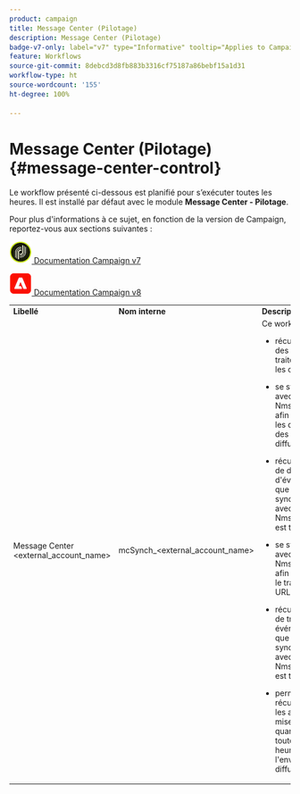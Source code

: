 ```yaml
---
product: campaign
title: Message Center (Pilotage)
description: Message Center (Pilotage)
badge-v7-only: label="v7" type="Informative" tooltip="Applies to Campaign Classic v7 only"
feature: Workflows
source-git-commit: 8debcd3d8fb883b3316cf75187a86bebf15a1d31
workflow-type: ht
source-wordcount: '155'
ht-degree: 100%

---
```



# Message Center (Pilotage){#message-center-control}



Le workflow présenté ci-dessous est planifié pour s’exécuter toutes les heures. Il est installé par défaut avec le module **Message Center - Pilotage**.


Pour plus d&#39;informations à ce sujet, en fonction de la version de Campaign, reportez-vous aux sections suivantes :

![](assets/do-not-localize/v7.jpeg)[  Documentation Campaign v7](../../message-center/using/about-transactional-messaging.md)

![](assets/do-not-localize/v8.png)[  Documentation Campaign v8](https://experienceleague.adobe.com/docs/campaign/campaign-v8/send/transactional.html?lang=fr)


<table> 
 <tbody> 
  <tr> 
   <td> <strong>Libellé</strong><br /> </td> 
   <td> <strong>Nom interne</strong><br /> </td> 
   <td> <strong>Description</strong><br /> </td> 
  </tr> 
  <tr> 
   <td> Message Center &lt;external_account_name&gt;<br /> </td> 
   <td> mcSynch_&lt;external_account_name&gt;<br /> </td> 
   <td> Ce workflow :<br /> 
    <ul> 
     <li> <p>récupère la liste des événements traités par la ou les opérations,</p> </li> 
     <li> <p>se synchronise avec la table NmsBroadLogMsg afin de récupérer les qualifications des messages de diffusion,</p> </li> 
     <li> <p>récupère les logs de diffusion d'événements dès que la synchronisation avec la table NmsBroadLogMsg est terminée,</p> </li> 
     <li> <p>se synchronise avec la table NmsTrackingUrl afin de récupérer le tracking des URL de diffusion,</p> </li> 
     <li> <p>récupère les URL de tracking des événements dès que la synchronisation avec la table NmsTrackingUrl est terminée,</p> </li> 
     <li> <p>permet de récupérer toutes les adresses email mises en quarantaine toutes les trois heures après l'envoi d'une diffusion.</p> </li> 
    </ul> </td> 
  </tr> 
 </tbody> 
</table>

